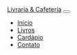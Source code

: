 <!DOCTYPE html>
<html lang="pt-BR">
<head>
  <meta charset="UTF-8">
  <meta name="viewport" content="width=device-width, initial-scale=1.0">
  <title>Livraria & Cafeteria</title>
  <link href="https://cdn.jsdelivr.net/npm/bootstrap@5.3.0/dist/css/bootstrap.min.css" rel="stylesheet">
</head>
<body>

  <!-- Navbar -->
  <nav class="navbar navbar-expand-lg navbar-dark bg-dark">
    <div class="container">
      <a class="navbar-brand" href="#">Livraria & Cafeteria</a>
      <button class="navbar-toggler" type="button" data-bs-toggle="collapse" data-bs-target="#navbarNav">
        <span class="navbar-toggler-icon"></span>
      </button>
      <div class="collapse navbar-collapse justify-content-end" id="navbarNav">
        <ul class="navbar-nav">
          <li class="nav-item"><a class="nav-link active" href="#">Início</a></li>
          <li class="nav-item"><a class="nav-link" href="#">Livros</a></li>
          <li class="nav-item"><a class="nav-link" href="#">Cardápio</a></li>
          <li class="nav-item"><a class="nav-link" href="#">Contato</a></li>
        </ul>
      </div>
    </div>
  </nav>

